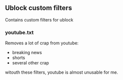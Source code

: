 ## Ublock custom filters
Contains custom filters for ublock

### youtube.txt
Removes a lot of crap from youtube:
- breaking news
- shorts
- several other crap

witouth these filters, youtube is almost unusable for me. 